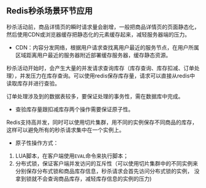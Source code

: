 ## Redis秒杀场景环节应用

秒杀活动前，商品详情页的瞬时请求量会剧增，一般把商品详情页的页面静态化，然后使用CDN或浏览器缓存把静态化的元素缓存起来，减轻服务器端的压力。
- CDN：内容分发网络，根据用户请求查找离用户最近的服务节点，在用户所属区域距离用户最近的服务器附近部署缓存服务器，缓存静态资源。

秒杀活动开始时，会产生大量的并发请求查询库存（库存查询、库存扣减、订单处理），并发压力在库存查询。可以使用redis保存库存量，请求可以直接从redis中读取库存并进行查验。

订单处理涉及到的数据表较多，要保证处理的事务性，需在数据库中完成。

- 查验库存量跟扣减库存两个操作需要保证原子性。

Redis支持高并发，同时可以使用切片集群，用不同的实例保存不同商品的库存，这样可以避免所有的秒杀请求集中在一个实例上。

- 原子性操作方式：
1. LUA脚本，在客户端使用`EVAL`命令来执行脚本；
2. 分布式锁，保证客户端并发访问的互斥性（可以使用切片集群中的不同实例来分别保存分布式锁和商品库存信息，秒杀请求会首先访问分布式锁的实例，
没拿到锁就不会查询商品库存，减轻库存信息的实例的压力)
